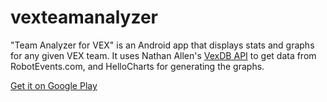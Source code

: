 # vexteamanalyzer
"Team Analyzer for VEX" is an Android app that displays stats and graphs for any given VEX team. It uses Nathan Allen's [VexDB API](http://vex.us.nallen.me/the_data) to get data from RobotEvents.com, and HelloCharts for generating the graphs.

[Get it on Google Play](https://play.google.com/store/apps/details?id=com.timothydijamco.vexteamanalyzer)
